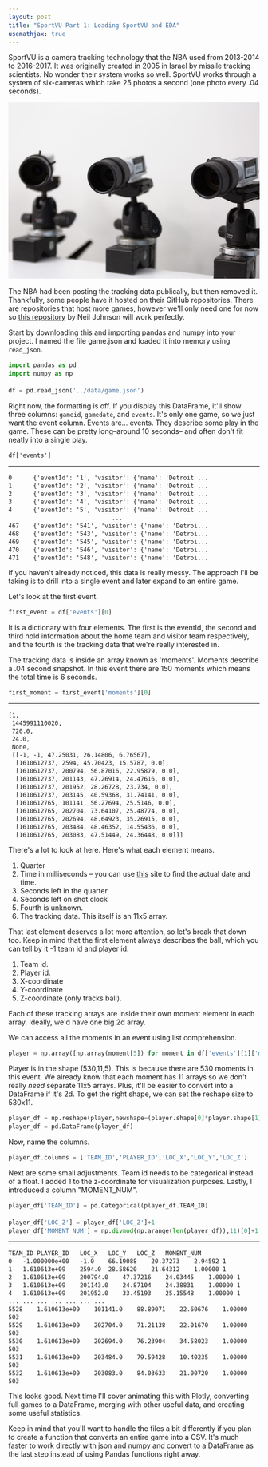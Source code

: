 ```yaml
---
layout: post
title: "SportVU Part 1: Loading SportVU and EDA"
usemathjax: true
---
```


SportVU is a camera tracking technology that the NBA used from 2013-2014 to 2016-2017. It was originally created in 2005 in Israel by missile tracking scientists. No wonder their system works so well. SportVU works through a system of six-cameras which take 25 photos a second (one photo every .04 seconds).

![clipboard.png](../../img/posts/sportvup1/cams.png)

The NBA had been posting the tracking data publically, but then removed it. Thankfully, some people have it hosted on their GitHub repositories. There are repositories that host more games, however we'll only need one for now so [this repository](https://github.com/neilmj/BasketballData/tree/master/2016.NBA.Raw.SportVU.Game.Logs) by Neil Johnson will work perfectly.

Start by downloading this and importing pandas and numpy into your project. I named the file game.json and loaded it into memory using ```read_json```.

```python
import pandas as pd
import numpy as np

df = pd.read_json('../data/game.json')
```

Right now, the formatting is off. If you display this DataFrame, it'll show three columns: ```gameid```, ```gamedate```, and ```events```. It's only one game, so we just want the event column. Events are... events. They describe some play in the game. These can be pretty long–around 10 seconds– and often don't fit neatly into a single play.

```
df['events']
```
___
```
0      {'eventId': '1', 'visitor': {'name': 'Detroit ...
1      {'eventId': '2', 'visitor': {'name': 'Detroit ...
2      {'eventId': '3', 'visitor': {'name': 'Detroit ...
3      {'eventId': '4', 'visitor': {'name': 'Detroit ...
4      {'eventId': '5', 'visitor': {'name': 'Detroit ...
                             ...                        
467    {'eventId': '541', 'visitor': {'name': 'Detroi...
468    {'eventId': '543', 'visitor': {'name': 'Detroi...
469    {'eventId': '545', 'visitor': {'name': 'Detroi...
470    {'eventId': '546', 'visitor': {'name': 'Detroi...
471    {'eventId': '548', 'visitor': {'name': 'Detroi...
```

If you haven't already noticed, this data is really messy. The approach I'll be taking is to drill into a single event and later expand to an entire game.

Let's look at the first event. 

```python
first_event = df['events'][0]
```

It is a dictionary with four elements. The first is the eventId, the second and third hold information about the home team and visitor team respectively, and the fourth is the tracking data that we're really interested in.

The tracking data is inside an array known as 'moments'.  Moments describe a .04 second snapshot. In this event there are 150 moments which means the total time is 6 seconds.

```python
first_moment = first_event['moments'][0]
```
___
```
[1,
 1445991110020,
 720.0,
 24.0,
 None,
 [[-1, -1, 47.25031, 26.14806, 6.76567],
  [1610612737, 2594, 45.70423, 15.5787, 0.0],
  [1610612737, 200794, 56.87016, 22.95879, 0.0],
  [1610612737, 201143, 47.26914, 24.47616, 0.0],
  [1610612737, 201952, 28.26728, 23.734, 0.0],
  [1610612737, 203145, 40.59368, 31.74141, 0.0],
  [1610612765, 101141, 56.27694, 25.5146, 0.0],
  [1610612765, 202704, 73.64107, 25.48774, 0.0],
  [1610612765, 202694, 48.64923, 35.26915, 0.0],
  [1610612765, 203484, 48.46352, 14.55436, 0.0],
  [1610612765, 203083, 47.51449, 24.36448, 0.0]]]
```

There's a lot to look at here. Here's what each element means.
1. Quarter
2. Time in milliseconds – you can use [this](https://currentmillis.com/) site to find the actual date and time. 
3. Seconds left in the quarter
4. Seconds left on shot clock
5. Fourth is unknown.
6. The tracking data. This itself is an 11x5 array.

That last element deserves a lot more attention, so let's break that down too. Keep in mind that the first element always describes the ball, which you can tell by it -1 team id and player id.

1. Team id.
2. Player id.
3. X-coordinate
4. Y-coordinate
5. Z-coordinate (only tracks ball).

Each of these tracking arrays are inside their own moment element in each array. Ideally, we'd have one big 2d array.

We can access all the moments in an event using list comprehension.


```python
player = np.array([np.array(moment[5]) for moment in df['events'][1]['moments']])
```

Player is in the shape (530,11,5). This is because there are 530 moments in this event. We already know that each moment has 11 arrays so we don't really *need* separate 11x5 arrays. Plus, it'll be easier to convert into a DataFrame if it's 2d. To get  the right shape, we can set the reshape size to 530x11.

```python
player_df = np.reshape(player,newshape=(player.shape[0]*player.shape[1],5))
player_df = pd.DataFrame(player_df)
```

Now, name the columns.

```python
player_df.columns = ['TEAM_ID','PLAYER_ID','LOC_X','LOC_Y','LOC_Z']
```

Next are some small adjustments. Team id needs to be categorical instead of a float. I added 1 to the z-coordinate for visualization purposes. Lastly, I introduced a column "MOMENT_NUM".

```python
player_df['TEAM_ID'] = pd.Categorical(player_df.TEAM_ID)

player_df['LOC_Z'] = player_df['LOC_Z']+1
player_df['MOMENT_NUM'] = np.divmod(np.arange(len(player_df)),11)[0]+1
```
___
```
TEAM_ID	PLAYER_ID	LOC_X	LOC_Y	LOC_Z	MOMENT_NUM
0	-1.000000e+00	-1.0	66.19088	20.37273	2.94592	1
1	1.610613e+09	2594.0	28.58620	21.64312	1.00000	1
2	1.610613e+09	200794.0	47.37216	24.03445	1.00000	1
3	1.610613e+09	201143.0	24.87104	24.38831	1.00000	1
4	1.610613e+09	201952.0	33.45193	25.15548	1.00000	1
...	...	...	...	...	...	...
5528	1.610613e+09	101141.0	88.89071	22.60676	1.00000	503
5529	1.610613e+09	202704.0	71.21138	22.01670	1.00000	503
5530	1.610613e+09	202694.0	76.23904	34.58023	1.00000	503
5531	1.610613e+09	203484.0	79.59428	10.40235	1.00000	503
5532	1.610613e+09	203083.0	84.03633	21.00720	1.00000	503
```

This looks good. Next time I'll cover animating this with Plotly, converting full games to a DataFrame, merging with other useful data, and creating some useful statistics.

Keep in mind that you'll want to handle the files a bit differently if you plan to create a function that converts an entire game into a CSV. It's much faster to work directly with json and numpy and convert to a DataFrame as the last step instead of using Pandas functions right away.